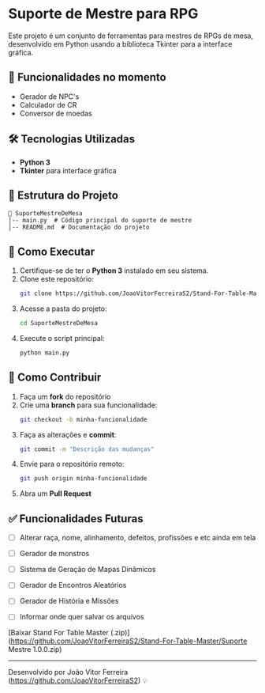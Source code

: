 # Suporte de Mestre para RPG

Este projeto é um conjunto de ferramentas para mestres de RPGs de mesa, desenvolvido em Python usando a biblioteca Tkinter para a interface gráfica.

## 📌 Funcionalidades no momento
- Gerador de NPC's
- Calculador de CR
- Conversor de moedas

## 🛠️ Tecnologias Utilizadas
- **Python 3**
- **Tkinter** para interface gráfica

## 📂 Estrutura do Projeto
```
📁 SuporteMestreDeMesa
│-- main.py  # Código principal do suporte de mestre
│-- README.md  # Documentação do projeto
```

## 🚀 Como Executar
1. Certifique-se de ter o **Python 3** instalado em seu sistema.
2. Clone este repositório:
   ```bash
   git clone https://github.com/JoaoVitorFerreiraS2/Stand-For-Table-Master.git
   ```
3. Acesse a pasta do projeto:
   ```bash
   cd SuporteMestreDeMesa
   ```
4. Execute o script principal:
   ```bash
   python main.py
   ```

## 📝 Como Contribuir
1. Faça um **fork** do repositório
2. Crie uma **branch** para sua funcionalidade:
   ```bash
   git checkout -b minha-funcionalidade
   ```
3. Faça as alterações e **commit**:
   ```bash
   git commit -m "Descrição das mudanças"
   ```
4. Envie para o repositório remoto:
   ```bash
   git push origin minha-funcionalidade
   ```
5. Abra um **Pull Request**

## ✅ Funcionalidades Futuras
- [ ] Alterar raça, nome, alinhamento, defeitos, profissões e etc ainda em tela
- [ ] Gerador de monstros
- [ ] Sistema de Geração de Mapas Dinâmicos
- [ ] Gerador de Encontros Aleatórios
- [ ] Gerador de História e Missões
- [ ] Informar onde quer salvar os arquivos


[Baixar Stand For Table Master (.zip)](https://github.com/JoaoVitorFerreiraS2/Stand-For-Table-Master/Suporte Mestre 1.0.0.zip)


---
Desenvolvido por João Vitor Ferreira (https://github.com/JoaoVitorFerreiraS2) 💡

